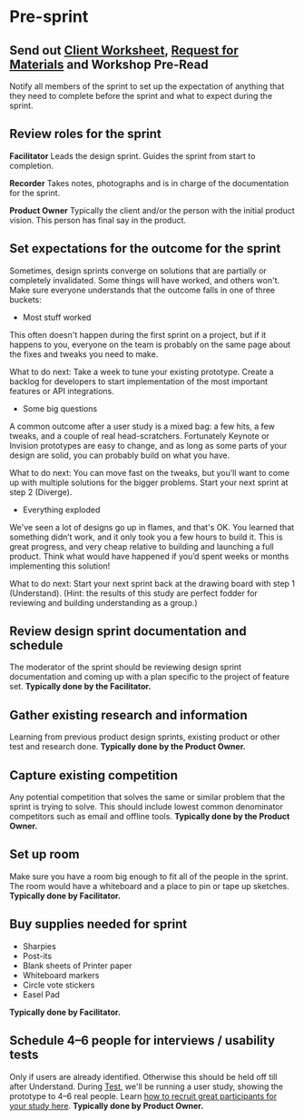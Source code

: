 # Pre-sprint

## Send out [Client Worksheet](materials/pre-sprint_client_worksheet.md), [Request for Materials](materials/pre-sprint_request_for_materials.md) and Workshop Pre-Read

Notify all members of the sprint to set up the expectation of anything that they need to complete before the sprint and what to expect during the sprint.

## Review roles for the sprint

**Facilitator** Leads the design sprint. Guides the sprint from start to completion.

**Recorder** Takes notes, photographs and is in charge of the documentation for the sprint.

**Product Owner** Typically the client and/or the person with the initial product vision. This person has final say in the product.

## Set expectations for the outcome for the sprint

Sometimes, design sprints converge on solutions that are partially or completely invalidated. Some things will have worked, and others won't. Make sure everyone understands that the outcome falls in one of three buckets:

* Most stuff worked

This often doesn't happen during the first sprint on a project, but if it happens to you, everyone on the team is probably on the same page about the fixes and tweaks you need to make.

What to do next: Take a week to tune your existing prototype. Create a backlog for developers to start implementation of the most important features or API integrations.

* Some big questions

A common outcome after a user study is a mixed bag: a few hits, a few tweaks, and a couple of real head-scratchers. Fortunately Keynote or Invision prototypes are easy to change, and as long as some parts of your design are solid, you can probably build on what you have.

What to do next: You can move fast on the tweaks, but you’ll want to come up with multiple solutions for the bigger problems. Start your next sprint at step 2 \(Diverge\).

* Everything exploded

We've seen a lot of designs go up in flames, and that's OK. You learned that something didn’t work, and it only took you a few hours to build it. This is great progress, and very cheap relative to building and launching a full product. Think what would have happened if you’d spent weeks or months implementing this solution!

What to do next: Start your next sprint back at the drawing board with step 1 \(Understand\). \(Hint: the results of this study are perfect fodder for reviewing and building understanding as a group.\)

## Review design sprint documentation and schedule

The moderator of the sprint should be reviewing design sprint documentation and coming up with a plan specific to the project of feature set. **Typically done by the Facilitator.**

## Gather existing research and information

Learning from previous product design sprints, existing product or other test and research done. **Typically done by the Product Owner.**

## Capture existing competition

Any potential competition that solves the same or similar problem that the sprint is trying to solve. This should include lowest common denominator competitors such as email and offline tools. **Typically done by the Product Owner.**

## Set up room

Make sure you have a room big enough to fit all of the people in the sprint. The room would have a whiteboard and a place to pin or tape up sketches. **Typically done by Facilitator.**

## Buy supplies needed for sprint

* Sharpies
* Post-its
* Blank sheets of Printer paper
* Whiteboard markers
* Circle vote stickers
* Easel Pad

**Typically done by Facilitator.**

## Schedule 4–6 people for interviews / usability tests

Only if users are already identified. Otherwise this should be held off till after Understand. During [Test](https://github.com/messydesign/design-sprint/tree/b40dd9aa407c1feb52da507f04d2ea242f7d6063/5-Test/README.md), we'll be running a user study, showing the prototype to 4–6 real people. Learn [how to recruit great participants for your study here](http://www.designstaff.org/articles/recruiting-how-to-find-great-participants-for-your-user-study-2012-02-22.html). **Typically done by Product Owner.**

